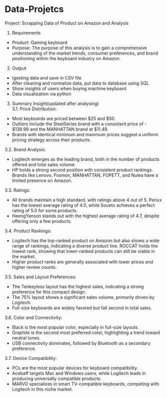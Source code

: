 # Data-Projetcs
Project: Scrapping Data of Product on Amazon and Analysis
1. Requirements
- Product: Gaming keyboard
- Purpose: The purpose of this analysis is to gain a comprehensive understanding of the market trends, consumer preferences, and brand positioning within the keyboard industry on Amazon.

2. Output
- Igesting data and save in CSV file
- After cleaning and normalize data, put data to database using SQL
- Show insights of users when buying machine keyboard
- Data visualization via python

3. Summary Insight(updated after analysing) <br>
3.1. Price Distribution:
- Most keyboards are priced between $25 and $50.
- Outliers include the SteelSeries brand with a consistent price of - $139.99 and the MANHATTAN brand at $11.49.
- Brands with identical minimum and maximum prices suggest a uniform pricing strategy across their products.

3.2. Brand Analysis:
- Logitech emerges as the leading brand, both in the number of products offered and total sales volume.
- HP holds a strong second position with consistent product rankings.
Brands like Lenovo, Fosmon, MANHATTAN, FOPETT, and Nulea have a limited presence on Amazon.

3.3. Ratings:
- All brands maintain a high standard, with ratings above 4 out of 5.
Perixx has the lowest average rating of 4.0, while Soueto achieves a perfect rating of 5.0 for some products.
- HeengYanson stands out with the highest average rating of 4.7, despite offering only a few products.

3.4. Product Rankings:
- Logitech has the top-ranked product on Amazon but also shows a wide range of rankings, indicating a diverse product line.
ROCCAT holds the lowest rank, showing that lower-ranked products can still be viable in the market.
- Higher product ranks are generally associated with lower prices and higher review counts.

3.5. Sales and Layout Preferences:
- The Tenkeyless layout has the highest sales, indicating a strong preference for this compact design.
- The 75% layout shows a significant sales volume, primarily driven by Logitech.
- Full-size keyboards are widely favored but fall second in total sales.

3.6. Color and Connectivity:
- Black is the most popular color, especially in full-size layouts.
- Graphite is the second most preferred color, highlighting a trend toward neutral tones.
- USB connectivity dominates, followed by Bluetooth as a secondary preference.

3.7. Device Compatibility:
- PCs are the most popular devices for keyboard compatibility.
- Acebaff targets Mac and Windows users, while Logitech leads in producing universally compatible products.
- MARVO specializes in smart TV-compatible keyboards, competing with Logitech in this niche market.





